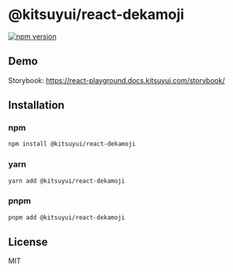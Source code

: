 # @kitsuyui/react-dekamoji

[![npm version](https://badge.fury.io/js/@kitsuyui%2Freact-dekamoji.svg)](https://badge.fury.io/js/@kitsuyui%2Freact-dekamoji)

## Demo

Storybook: https://react-playground.docs.kitsuyui.com/storybook/

## Installation

### npm

```sh
npm install @kitsuyui/react-dekamoji
```

### yarn

```sh
yarn add @kitsuyui/react-dekamoji
```

### pnpm

```sh
pnpm add @kitsuyui/react-dekamoji
```

## License

MIT
